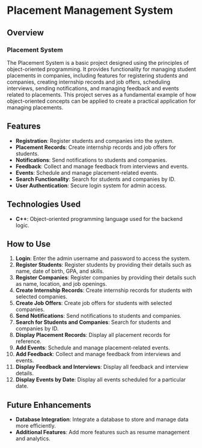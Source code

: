 # Placement Management System 

## Overview
### Placement System

The Placement System is a basic project designed using the principles of object-oriented programming. It provides functionality for managing student placements in companies, including features for registering students and companies, creating internship records and job offers, scheduling interviews, sending notifications, and managing feedback and events related to placements. This project serves as a fundamental example of how object-oriented concepts can be applied to create a practical application for managing placements.

## Features
- **Registration**: Register students and companies into the system.
- **Placement Records**: Create internship records and job offers for students.
- **Notifications**: Send notifications to students and companies.
- **Feedback**: Collect and manage feedback from interviews and events.
- **Events**: Schedule and manage placement-related events.
- **Search Functionality**: Search for students and companies by ID.
- **User Authentication**: Secure login system for admin access.


## Technologies Used
- **C++**: Object-oriented programming language used for the backend logic.

## How to Use
1. **Login**: Enter the admin username and password to access the system.
2. **Register Students**: Register students by providing their details such as name, date of birth, GPA, and skills.
3. **Register Companies**: Register companies by providing their details such as name, location, and job openings.
4. **Create Internship Records**: Create internship records for students with selected companies.
5. **Create Job Offers**: Create job offers for students with selected companies.
6. **Send Notifications**: Send notifications to students and companies.
7. **Search for Students and Companies**: Search for students and companies by ID.
8. **Display Placement Records**: Display all placement records for reference.
9. **Add Events**: Schedule and manage placement-related events.
10. **Add Feedback**: Collect and manage feedback from interviews and events.
11. **Display Feedback and Interviews**: Display all feedback and interview details.
12. **Display Events by Date**: Display all events scheduled for a particular date.

## Future Enhancements
- **Database Integration**: Integrate a database to store and manage data more efficiently.
- **Additional Features**: Add more features such as resume management and analytics.


